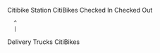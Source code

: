 Citibike Station
  CitiBikes
    Checked In
    Checked Out

      ^
      |

Delivery Trucks
  CitiBikes

